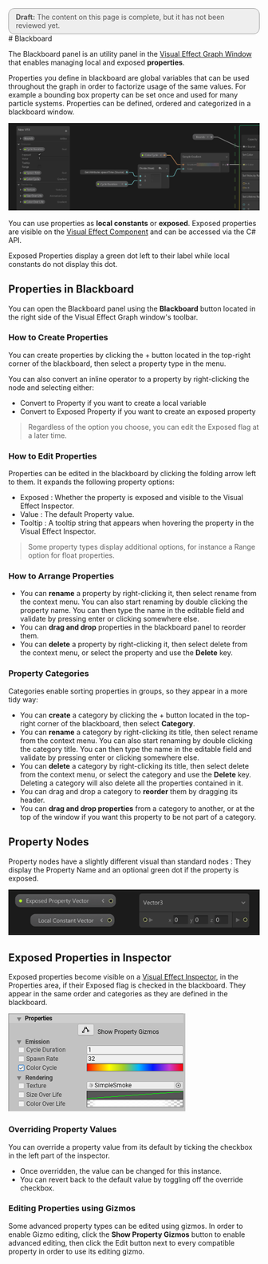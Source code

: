 <div style="border: solid 1px #999; border-radius:12px; background-color:#EEE; padding: 8px; padding-left:14px; color: #555; font-size:14px;"><b>Draft:</b> The content on this page is complete, but it has not been reviewed yet.</div>
# Blackboard

The Blackboard panel is an utility panel in the [Visual Effect Graph Window](VisualEffectGraphWindow.md) that enables managing local and exposed **properties**.

Properties you define in blackboard are global variables that can be used throughout the graph in order to factorize usage of the same values. For example a bounding box property can be set once and used for many particle systems. Properties can be defined, ordered and categorized in a blackboard window.

![Blackboard-Properties](Images/Blackboard-Properties.png)

You can use properties as **local constants** or **exposed**. Exposed properties are visible on the [Visual Effect Component](VisualEffectComponent.md) and can be accessed via the C# API. 

Exposed Properties display a green dot left to their label while local constants do not display this dot.

## Properties in Blackboard

You can open the Blackboard panel using the **Blackboard** button located in the right side of the Visual Effect Graph window's toolbar.

### How to Create Properties

You can create properties by clicking the + button located in the top-right corner of the blackboard, then select a property type in the menu.

You can also convert an inline operator to a property by right-clicking the node and selecting either:

- Convert to Property if you want to create a local variable
- Convert to Exposed Property if you want to create an exposed property

> Regardless of the option you choose, you can edit the Exposed flag at a later time.

### How to Edit Properties

Properties can be edited in the blackboard by clicking the folding arrow left to them. It expands the following property options:

* Exposed : Whether the property is exposed and visible to the Visual Effect Inspector.
* Value : The default Property value.
* Tooltip : A tooltip string that appears when hovering the property in the Visual Effect Inspector.

> Some property types display additional options, for instance a Range option for float properties.

### How to Arrange Properties

- You can **rename** a property by right-clicking it, then select rename from the context menu. You can also start renaming by double clicking the property name. You can then type the name in the editable field and validate by pressing enter or clicking somewhere else.
- You can **drag and drop** properties in the blackboard panel to reorder them.
- You can **delete** a property by right-clicking it, then select delete from the context menu, or select the property and use the **Delete** key.

### Property Categories

Categories enable sorting properties in groups, so they appear in a more tidy way:

- You can **create** a category by clicking the + button located in the top-right corner of the blackboard, then select **Category**.
- You can **rename** a category by right-clicking its title, then select rename from the context menu. You can also start renaming by double clicking the category title. You can then type the name in the editable field and validate by pressing enter or clicking somewhere else.
- You can **delete** a category by right-clicking its title, then select delete from the context menu, or select the category and use the **Delete** key. Deleting a category will also delete all the properties contained in it.
- You can drag and drop a category to **reorder** them by dragging its header.
- You can **drag and drop properties** from a category to another, or at the top of the window if you want this property to be not part of a category.

## Property Nodes

Property nodes have a slightly different visual than standard nodes : They display the Property Name and an optional green dot if the property is exposed.

![PropertyNode](Images/PropertyNode.png)

## Exposed Properties in Inspector

Exposed properties become visible on a [Visual Effect Inspector](VisualEffectComponent.md), in the Properties area, if their Exposed flag is checked in the blackboard. They appear in the same order and categories as they are defined in the blackboard.

![Properties-Inspector](Images/Properties-Inspector.png)

### Overriding Property Values

You can override a property value from its default by ticking the checkbox in the left part of the inspector. 

- Once overridden, the value can be changed for this instance. 
- You can revert back to the default value by toggling off the override checkbox.

### Editing Properties using Gizmos

Some advanced property types can be edited using gizmos. In order to enable Gizmo editing, click the **Show Property Gizmos** button to enable advanced editing, then click the Edit button next to every compatible property in order to use its editing gizmo.

